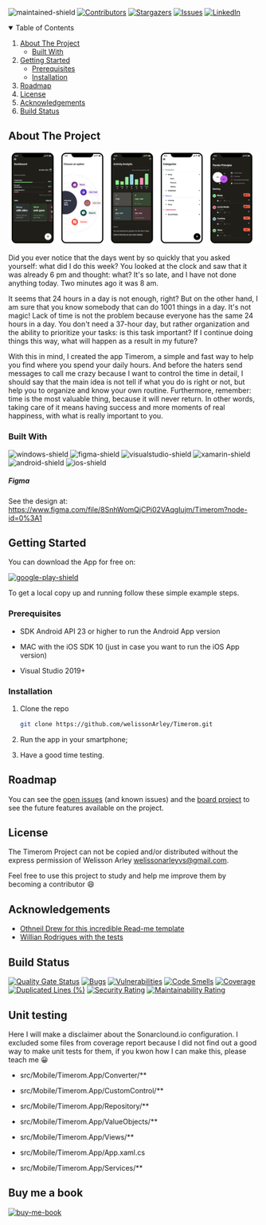 ![maintained-shield]
[![Contributors][contributors-shield]][contributors-url]
[![Stargazers][stars-shield]][stars-url]
[![Issues][issues-shield]][issues-url]
[![LinkedIn][linkedin-shield]][linkedin-url]

<!-- TABLE OF CONTENTS -->
<details open="open">
  <summary>Table of Contents</summary>
  <ol>
    <li>
      <a href="#about-the-project">About The Project</a>
      <ul>
        <li><a href="#built-with">Built With</a></li>
      </ul>
    </li>
    <li>
      <a href="#getting-started">Getting Started</a>
      <ul>
        <li><a href="#prerequisites">Prerequisites</a></li>
        <li><a href="#installation">Installation</a></li>
      </ul>
    </li>
    <li><a href="#roadmap">Roadmap</a></li>
    <li><a href="#license">License</a></li>
    <li><a href="#acknowledgements">Acknowledgements</a></li>
    <li><a href="#build-status">Build Status</a></li>
  </ol>
</details>

<!-- ABOUT THE PROJECT -->
## About The Project

[![Timerom Screen Shot][product-screenshot]](https://example.com)

Did you ever notice that the days went by so quickly that you asked yourself: what did I do this week? You looked at the clock and saw that it was already 6 pm and thought: what? It's so late, and I have not done anything today. Two minutes ago it was 8 am.

It seems that 24 hours in a day is not enough, right? But on the other hand, I am sure that you know somebody that can do 1001 things in a day. It's not magic! Lack of time is not the problem  because everyone has the same 24 hours in a day. You don't need a 37-hour day, but rather organization and the ability to prioritize your tasks: is this task important? If I continue doing things this way, what will happen as a result in my future?

With this in mind, I created the app Timerom, a simple and fast way to help you find where you spend your daily hours. And before the haters send messages to call me crazy because I want to control the time in detail, I should say that the main idea is not tell if what you do is right or not, but help you to organize and know your own routine. Furthermore, remember: time is the most valuable thing, because it will never return. In other words, taking care of it means having success and more moments of real happiness, with what is really important to you.

### Built With

![windows-shield] ![figma-shield] ![visualstudio-shield] ![xamarin-shield] ![android-shield] ![ios-shield]

##### Figma
See the design at: https://www.figma.com/file/8SnhWomQjCPi02VAqgIujm/Timerom?node-id=0%3A1

<!-- GETTING STARTED -->
## Getting Started

You can download the App for free on:

[![google-play-shield]](https://play.google.com/store/apps/details?id=com.id1tech.timerom.app)

To get a local copy up and running follow these simple example steps.

### Prerequisites

* SDK Android API 23 or higher to run the Android App version

* MAC with the iOS SDK 10 (just in case you want to run the iOS App version)

* Visual Studio 2019+

### Installation

1. Clone the repo
   ```sh
   git clone https://github.com/welissonArley/Timerom.git
   ```
2. Run the app in your smartphone;

3. Have a good time testing.

<!-- ROADMAP -->
## Roadmap

You can see the [open issues](https://github.com/welissonArley/Timerom/issues) (and known issues) and the [board project](https://github.com/welissonArley/Timerom/projects/1) to see the future features available on the project.

<!-- LICENSE -->
## License

The Timerom Project can not be copied and/or distributed without the express permission of Welisson Arley <welissonarleyvs@gmail.com>.

Feel free to use this project to study and help me improve them by becoming a contributor :smile:

<!-- ACKNOWLEDGEMENTS -->
## Acknowledgements
* [Othneil Drew for this incredible Read-me template](https://github.com/othneildrew/Best-README-Template)
* [Willian Rodrigues with the tests](https://www.linkedin.com/in/willian-rodrigues-b99b76b7/)

<!-- Build Status (Badges) -->
## Build Status
[![Quality Gate Status](https://sonarcloud.io/api/project_badges/measure?project=welissonArley_Timerom&metric=alert_status)](https://sonarcloud.io/summary/new_code?id=welissonArley_Timerom)
[![Bugs](https://sonarcloud.io/api/project_badges/measure?project=welissonArley_Timerom&metric=bugs)](https://sonarcloud.io/summary/new_code?id=welissonArley_Timerom)
[![Vulnerabilities](https://sonarcloud.io/api/project_badges/measure?project=welissonArley_Timerom&metric=vulnerabilities)](https://sonarcloud.io/summary/new_code?id=welissonArley_Timerom)
[![Code Smells](https://sonarcloud.io/api/project_badges/measure?project=welissonArley_Timerom&metric=code_smells)](https://sonarcloud.io/summary/new_code?id=welissonArley_Timerom)
[![Coverage](https://sonarcloud.io/api/project_badges/measure?project=welissonArley_Timerom&metric=coverage)](https://sonarcloud.io/summary/new_code?id=welissonArley_Timerom)
[![Duplicated Lines (%)](https://sonarcloud.io/api/project_badges/measure?project=welissonArley_Timerom&metric=duplicated_lines_density)](https://sonarcloud.io/summary/new_code?id=welissonArley_Timerom)
[![Security Rating](https://sonarcloud.io/api/project_badges/measure?project=welissonArley_Timerom&metric=security_rating)](https://sonarcloud.io/summary/new_code?id=welissonArley_Timerom)
[![Maintainability Rating](https://sonarcloud.io/api/project_badges/measure?project=welissonArley_Timerom&metric=sqale_rating)](https://sonarcloud.io/summary/new_code?id=welissonArley_Timerom)

## Unit testing
Here I will make a disclaimer about the Sonarclound.io configuration. I excluded some files from coverage report because I did not find out a good way to make unit tests for them, if you kwon how I can make this, please teach me 😀

* src/Mobile/Timerom.App/Converter/**

* src/Mobile/Timerom.App/CustomControl/**

* src/Mobile/Timerom.App/Repository/**

* src/Mobile/Timerom.App/ValueObjects/**

* src/Mobile/Timerom.App/Views/**

* src/Mobile/Timerom.App/App.xaml.cs

* src/Mobile/Timerom.App/Services/**

## Buy me a book
[![buy-me-book]](https://www.buymeacoffee.com/welissonArley)

<!-- Shields -->
[maintained-shield]: https://img.shields.io/badge/Maintained%3F-yes-314100.svg?style=for-the-badge
[contributors-shield]: https://img.shields.io/github/contributors/welissonArley/Timerom.svg?style=for-the-badge&color=992A14
[stars-shield]: https://img.shields.io/github/stars/welissonArley/Timerom.svg?style=for-the-badge&color=03146F
[issues-shield]: https://img.shields.io/github/issues/welissonArley/Timerom.svg?style=for-the-badge&color=1E5E07
[linkedin-shield]: https://img.shields.io/badge/-LinkedIn-black.svg?style=for-the-badge&logo=linkedin&colorB=555

[windows-shield]: https://img.shields.io/badge/Windows-00599E?style=for-the-badge&logo=windows&logoColor=white
[figma-shield]: https://img.shields.io/badge/Figma-353535?style=for-the-badge&logo=figma&logoColor=white
[visualstudio-shield]: https://img.shields.io/badge/Visual_Studio-5C2D91?style=for-the-badge&logo=visual%20studio&logoColor=white
[xamarin-shield]: https://img.shields.io/badge/Xamarin.Forms-1F567A?style=for-the-badge&logo=xamarin&logoColor=white
[android-shield]: https://img.shields.io/badge/Android-1C633B?style=for-the-badge&logo=android&logoColor=white
[ios-shield]: https://img.shields.io/badge/iOS-000000?style=for-the-badge&logo=ios&logoColor=white
[google-play-shield]: https://img.shields.io/badge/Google_Play-414141?style=for-the-badge&logo=google-play&logoColor=white
[app-store-shield]: https://img.shields.io/badge/App_Store-0D96F6?style=for-the-badge&logo=app-store&logoColor=white

<!-- Urls -->
[contributors-url]: https://github.com/welissonArley/Timerom/graphs/contributors
[stars-url]: https://github.com/welissonArley/Timerom/stargazers
[issues-url]: https://github.com/welissonArley/Timerom/issues
[linkedin-url]: https://www.linkedin.com/in/welissonarley/
[buy-me-book]: https://img.shields.io/badge/-buy_me_a_book-gray?logo=buy-me-a-coffee&style=for-the-badge

<!-- Images -->
[product-screenshot]: readme-images/screenshot.png
